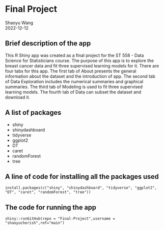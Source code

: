 # Final Project
Shaoyu Wang  
2022-12-12

## Brief description of the app 
This R Shiny app was created as a final project for the ST 558 - Data Science for Statisticians course. The purpose of this app is to explore the breast cancer data and fit three supervised learning models for it. There are four tabs for this app. The first tab of About presents the general information about the dataset and the introduction of app. The second tab of Data Exploration includes the numerical summaries and graphical summaries. The third tab of Modeling is used to fit three supervised learning models. The fourth tab of Data can subset the dataset and download it. 

## A list of packages
- shiny
- shinydashboard
- tidyverse
- ggplot2
- DT
- caret
- randomForest
- tree

## A line of code for installing all the packages used
```
install.packages(c("shiny", "shinydashboard", "tidyverse", "ggplot2", "DT", "caret", "randomForest", "tree"))
```

## The code for running the app
```
shiny::runGitHub(repo = "Final-Project",username = "shaoyucherish",ref="main")
```
